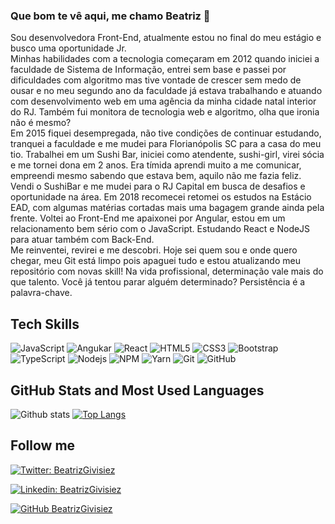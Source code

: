 ### Que bom te vê aqui, me chamo Beatriz 👋

Sou desenvolvedora Front-End, atualmente estou no final do meu estágio e busco uma oportunidade Jr. <br>
Minhas habilidades com a tecnologia começaram em 2012 quando iniciei a faculdade de Sistema de Informação, entrei sem base e passei por dificuldades com algoritmo mas tive vontade de crescer sem medo de ousar e no meu segundo ano da faculdade já estava trabalhando e atuando com desenvolvimento web em uma agência da minha cidade natal interior do RJ. Também fui monitora de tecnologia web e algoritmo, olha que ironia não é mesmo?<br>
Em 2015 fiquei desempregada, não tive condições de continuar estudando, tranquei a faculdade e me mudei para Florianópolis SC para a casa do meu tio. Trabalhei em um Sushi Bar, iniciei como atendente, sushi-girl, virei sócia e me tornei dona em 2 anos. Era tímida aprendi muito a me comunicar, empreendi mesmo sabendo que estava bem, aquilo não me fazia feliz. Vendi o SushiBar e me mudei para o RJ Capital em busca de desafios e oportunidade na área. Em 2018 recomecei retomei os estudos na Estácio EAD, com algumas matérias cortadas mais uma bagagem grande ainda pela frente. Voltei ao Front-End me apaixonei por Angular, estou em um relacionamento bem sério com o JavaScript. Estudando React e NodeJS para atuar também com Back-End.<br>
Me reinventei, revirei e me descobri. Hoje sei quem sou e onde quero chegar, meu Git está limpo pois apaguei tudo e estou atualizando meu repositório com novas skill!
Na vida profissional, determinação vale mais do que talento. Você já tentou parar alguém determinado? Persistência é a palavra-chave.

## Tech Skills

![JavaScript](https://img.shields.io/badge/-JavaScript-black?style=flat-square&logo=javascript)
![Angukar](https://img.shields.io/badge/-Angular-black?style=flat-square&logo=angular&logoColor=red)
![React](https://img.shields.io/badge/-React-black?style=flat-square&logo=react)
![HTML5](https://img.shields.io/badge/-HTML5-E34F26?style=flat-square&logo=html5&logoColor=white)
![CSS3](https://img.shields.io/badge/-CSS3-1572B6?style=flat-square&logo=css3)
![Bootstrap](https://img.shields.io/badge/-Bootstrap-563D7C?style=flat-square&logo=bootstrap)
![TypeScript](https://img.shields.io/badge/-TypeScript-007ACC?style=flat-square&logo=typescript)
![Nodejs](https://img.shields.io/badge/NodeJs-339933.svg?logo=node.js&logoColor=white)
![NPM](https://img.shields.io/badge/NPM-CB3837.svg?logo=npm)
![Yarn](https://img.shields.io/badge/Yarn-2C8EBB.svg?logo=yarn&logoColor=white)
![Git](https://img.shields.io/badge/-Git-black?style=flat-square&logo=git)
![GitHub](https://img.shields.io/badge/-GitHub-181717?style=flat-square&logo=github)

## GitHub Stats and Most Used Languages

![Github stats](https://github-readme-stats.vercel.app/api?username=BeatrizGivisiez&hide=issues&theme=gruvbox&show_icons=true&hide_border=false&count_private=true&include_all_commits=true&line_height=24.5)
[![Top Langs](https://github-readme-stats.vercel.app/api/top-langs/?username=BeatrizGivisiez&layout=compact&theme=gruvbox&langs_count=10)](https://github.com/BeatrizGivisiez/github-readme-stats)

## Follow me

[![Twitter: BeatrizGivisiez](https://img.shields.io/twitter/follow/BeatrizGivisiez?style=social)](https://twitter.com/BeatrizGivisiez) 

[![Linkedin: BeatrizGivisiez](https://img.shields.io/badge/-BeatrizGivisiez-blue?style=flat-square&logo=Linkedin&logoColor=white&link=https://www.linkedin.com/in/beatriz-givisiez/)](https://www.linkedin.com/in/beatriz-givisiez/) 

[![GitHub BeatrizGivisiez](https://img.shields.io/github/followers/BeatrizGivisiez?label=follow&style=social)](https://github.com/BeatrizGivisiez)

